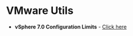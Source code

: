 # VMware Utils


- **vSphere 7.0 Configuration Limits** - [Click here](https://configmax.esp.vmware.com/guest?vmwareproduct=vSphere&release=vSphere%207.0&categories=1-0)
